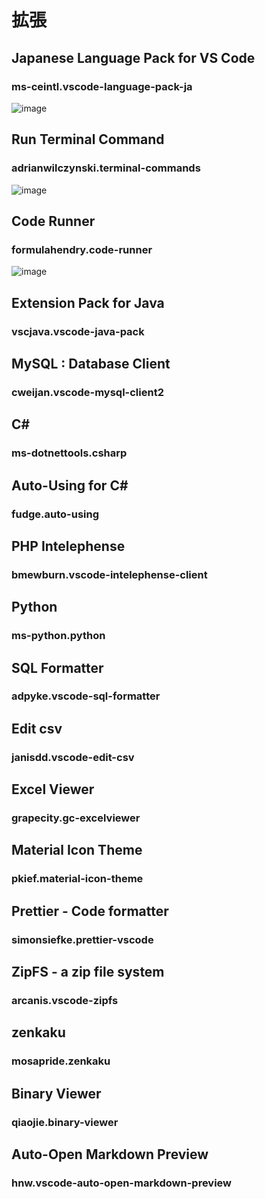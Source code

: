 # 拡張

## Japanese Language Pack for VS Code
### ms-ceintl.vscode-language-pack-ja
![image](https://user-images.githubusercontent.com/1501327/132113151-df054e16-63a5-42db-8502-65a12c6afbbc.png)

## Run Terminal Command
### adrianwilczynski.terminal-commands
![image](https://user-images.githubusercontent.com/1501327/134173105-2c7ba14c-bc3a-49a4-a3ea-e882226d8dc1.png)


## Code Runner
### formulahendry.code-runner
![image](https://user-images.githubusercontent.com/1501327/132113173-cabc662f-8f06-49d0-959e-e2247619d121.png)

## Extension Pack for Java
### vscjava.vscode-java-pack

## MySQL : Database Client
### cweijan.vscode-mysql-client2

## C#
### ms-dotnettools.csharp

## Auto-Using for C#
### fudge.auto-using

## PHP Intelephense
### bmewburn.vscode-intelephense-client

## Python
### ms-python.python

## SQL Formatter
### adpyke.vscode-sql-formatter

## Edit csv
### janisdd.vscode-edit-csv

## Excel Viewer
### grapecity.gc-excelviewer

## Material Icon Theme
### pkief.material-icon-theme

## Prettier - Code formatter
### simonsiefke.prettier-vscode

## ZipFS - a zip file system
### arcanis.vscode-zipfs

## zenkaku
### mosapride.zenkaku

## Binary Viewer
### qiaojie.binary-viewer

## Auto-Open Markdown Preview
### hnw.vscode-auto-open-markdown-preview
